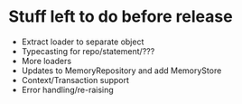 # Stuff left to do before release

* Extract loader to separate object
* Typecasting for repo/statement/???
* More loaders
* Updates to MemoryRepository and add MemoryStore
* Context/Transaction support
* Error handling/re-raising
